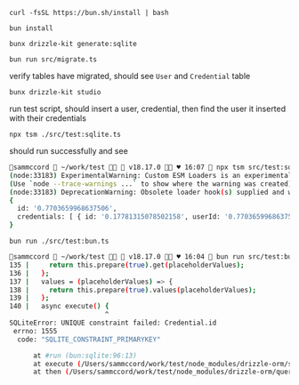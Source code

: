 `curl -fsSL https://bun.sh/install | bash`

`bun install`

`bunx drizzle-kit generate:sqlite`

`bun run src/migrate.ts`

verify tables have migrated, should see `User` and `Credential` table

`bunx drizzle-kit studio`

run test script, should insert a user, credential, then find the user it inserted with their credentials

`npx tsm ./src/test:sqlite.ts`

should run successfully and see

```sh
sammccord  ~/work/test   v18.17.0  ♥ 16:07  npx tsm src/test:sqlite.ts
(node:33183) ExperimentalWarning: Custom ESM Loaders is an experimental feature and might change at any time
(Use `node --trace-warnings ...` to show where the warning was created)
(node:33183) DeprecationWarning: Obsolete loader hook(s) supplied and will be ignored: getFormat, transformSource
{
  id: '0.7703659968637506',
  credentials: [ { id: '0.17781315078502158', userId: '0.7703659968637506' } ]
}
```

`bun run ./src/test:bun.ts`

```sh
sammccord  ~/work/test   v18.17.0  ♥ 16:04  bun run src/test:bun.ts
135 |     return this.prepare(true).get(placeholderValues);
136 |   };
137 |   values = (placeholderValues) => {
138 |     return this.prepare(true).values(placeholderValues);
139 |   };
140 |   async execute() {
                        ^
SQLiteError: UNIQUE constraint failed: Credential.id
 errno: 1555
  code: "SQLITE_CONSTRAINT_PRIMARYKEY"

      at #run (bun:sqlite:96:13)
      at execute (/Users/sammccord/work/test/node_modules/drizzle-orm/sqlite-core/query-builders/insert.js:140:19)
      at then (/Users/sammccord/work/test/node_modules/drizzle-orm/query-promise.js:21:12)
```
